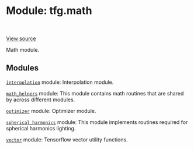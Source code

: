 <div itemscope itemtype="http://developers.google.com/ReferenceObject">
<meta itemprop="name" content="tfg.math" />
<meta itemprop="path" content="Stable" />
</div>

# Module: tfg.math

<table class="tfo-notebook-buttons tfo-api" align="left">
</table>

<a target="_blank" href="https://github.com/tensorflow/graphics/blob/master/tensorflow_graphics/math/__init__.py">View
source</a>

Math module.

<!-- Placeholder for "Used in" -->


## Modules

[`interpolation`](../tfg/math/interpolation.md) module: Interpolation module.

[`math_helpers`](../tfg/math/math_helpers.md) module: This module contains math routines that are shared by across different modules.

[`optimizer`](../tfg/math/optimizer.md) module: Optimizer module.

[`spherical_harmonics`](../tfg/math/spherical_harmonics.md) module: This module implements routines required for spherical harmonics lighting.

[`vector`](../tfg/math/vector.md) module: Tensorflow vector utility functions.

